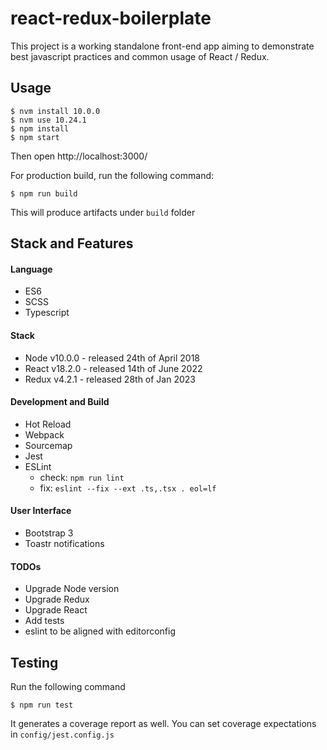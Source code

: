 # react-redux-boilerplate

This project is a working standalone front-end app aiming to demonstrate best javascript practices and common usage of React / Redux.

## Usage
```
$ nvm install 10.0.0
$ nvm use 10.24.1
$ npm install
$ npm start
```

Then open http://localhost:3000/

For production build, run the following command:

```
$ npm run build
```

This will produce artifacts under ``build`` folder

## Stack and Features

#### Language
- ES6
- SCSS
- Typescript

#### Stack
- Node v10.0.0 - released 24th of April 2018
- React v18.2.0 - released 14th of June 2022
- Redux v4.2.1 - released 28th of Jan 2023

#### Development and Build
- Hot Reload
- Webpack
- Sourcemap
- Jest
- ESLint
  - check: ``npm run lint``
  - fix: ``eslint --fix --ext .ts,.tsx . eol=lf``

#### User Interface
- Bootstrap 3
- Toastr notifications

#### TODOs

- Upgrade Node version
- Upgrade Redux
- Upgrade React
- Add tests
- eslint to be aligned with editorconfig

## Testing

Run the following command

```
$ npm run test
``` 

It generates a coverage report as well. You can set coverage expectations in ``config/jest.config.js``
